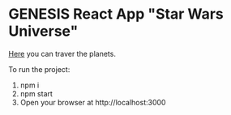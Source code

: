 # GENESIS React App "Star Wars Universe"

[Here](https://yazheviks.github.io/genesis_react-app) you can traver the planets.

To run the project:

1. npm i
2. npm start
3. Open your browser at http://localhost:3000
